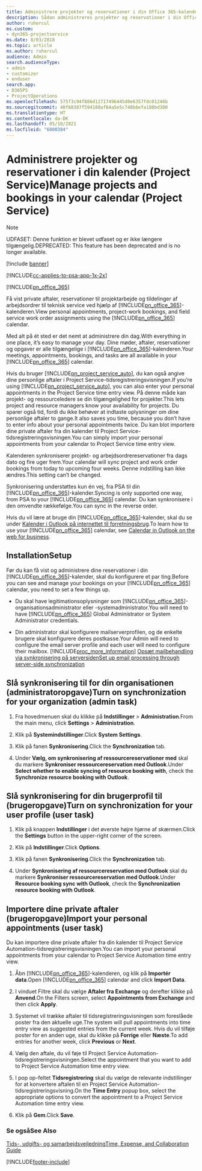 ```yaml
---
title: Administrere projekter og reservationer i din Office 365-kalender
description: Sådan administreres projekter og reservationer i din Office 365-kalender
author: ruhercul
ms.custom:
- dyn365-projectservice
ms.date: 8/03/2018
ms.topic: article
ms.author: ruhercul
audience: Admin
search.audienceType:
- admin
- customizer
- enduser
search.app:
- D365PS
- ProjectOperations
ms.openlocfilehash: 575f3c94f886d12717496445d0e6357fdc01246b
ms.sourcegitcommit: 40f68387f594180af64a5e5c748b6efa188bd300
ms.translationtype: HT
ms.contentlocale: da-DK
ms.lasthandoff: 05/10/2021
ms.locfileid: "6000384"
---
```

# <a name="manage-projects-and-bookings-in-your-calendar-project-service"></a><span data-ttu-id="133fe-103">Administrere projekter og reservationer i din kalender (Project Service)</span><span class="sxs-lookup"><span data-stu-id="133fe-103">Manage projects and bookings in your calendar (Project Service)</span></span>

> [!Note]
> <span data-ttu-id="133fe-104">UDFASET: Denne funktion er blevet udfaset og er ikke længere tilgængelig.</span><span class="sxs-lookup"><span data-stu-id="133fe-104">DEPRECATED: This feature has been deprecated and is no longer available.</span></span>

[!include [banner](../includes/psa-now-project-operations.md)]

[!INCLUDE[cc-applies-to-psa-app-1x-2x](../includes/cc-applies-to-psa-app-1x-2x.md)]

[!INCLUDE[pn_office_365](../includes/pn-office-365.md)] 

<span data-ttu-id="133fe-105">Få vist private aftaler, reservationer til projektarbejde og tildelinger af arbejdsordrer til teknisk service ved hjælp af [!INCLUDE[pn_office_365](../includes/pn-office-365.md)]-kalenderen.</span><span class="sxs-lookup"><span data-stu-id="133fe-105">View personal appointments, project-work bookings, and field service work order assignments using the [!INCLUDE[pn_office_365](../includes/pn-office-365.md)] calendar.</span></span>  
  
 <span data-ttu-id="133fe-106">Med alt på ét sted er det nemt at administrere din dag.</span><span class="sxs-lookup"><span data-stu-id="133fe-106">With everything in one place, it’s easy to manage your day.</span></span> <span data-ttu-id="133fe-107">Dine møder, aftaler, reservationer og opgaver er alle tilgængelige i [!INCLUDE[pn_office_365](../includes/pn-office-365.md)]-kalenderen.</span><span class="sxs-lookup"><span data-stu-id="133fe-107">Your meetings, appointments, bookings, and tasks are all available in your [!INCLUDE[pn_office_365](../includes/pn-office-365.md)] calendar.</span></span>  
  
 <span data-ttu-id="133fe-108">Hvis du bruger [!INCLUDE[pn_project_service_auto](../includes/pn-project-service-auto.md)], du kan også angive dine personlige aftaler i Project Service-tidsregistreringsvisningen.</span><span class="sxs-lookup"><span data-stu-id="133fe-108">If you’re using [!INCLUDE[pn_project_service_auto](../includes/pn-project-service-auto.md)], you can also enter your personal appointments in the Project Service time entry view.</span></span> <span data-ttu-id="133fe-109">På denne måde kan projekt- og ressourceledere se din tilgængelighed for projekter.</span><span class="sxs-lookup"><span data-stu-id="133fe-109">This lets project and resource managers know your availability for projects.</span></span> <span data-ttu-id="133fe-110">Du sparer også tid, fordi du ikke behøver at indtaste oplysninger om dine personlige aftaler to gange.</span><span class="sxs-lookup"><span data-stu-id="133fe-110">It also saves you time, because you don’t have to enter info about your personal appointments twice.</span></span> <span data-ttu-id="133fe-111">Du kan blot importere dine private aftaler fra din kalender til Project Service-tidsregistreringsvisningen.</span><span class="sxs-lookup"><span data-stu-id="133fe-111">You can simply import your personal appointments from your calendar to Project Service time entry view.</span></span>  
  
 <span data-ttu-id="133fe-112">Kalenderen synkroniserer projekt- og arbejdsordrereservationer fra dags dato og fire uger frem.</span><span class="sxs-lookup"><span data-stu-id="133fe-112">Your calendar will sync project and work order bookings from today to upcoming four weeks.</span></span> <span data-ttu-id="133fe-113">Denne indstilling kan ikke ændres.</span><span class="sxs-lookup"><span data-stu-id="133fe-113">This setting can’t be changed.</span></span>  
  
 <span data-ttu-id="133fe-114">Synkronisering understøttes kun én vej, fra PSA til din [!INCLUDE[pn_office_365](../includes/pn-office-365.md)]-kalender.</span><span class="sxs-lookup"><span data-stu-id="133fe-114">Syncing is only supported one way, from PSA to your [!INCLUDE[pn_office_365](../includes/pn-office-365.md)] calendar.</span></span> <span data-ttu-id="133fe-115">Du kan synkronisere i den omvendte rækkefølge.</span><span class="sxs-lookup"><span data-stu-id="133fe-115">You can sync in the reverse order.</span></span> 
  
 <span data-ttu-id="133fe-116">Hvis du vil lære at bruge din [!INCLUDE[pn_office_365](../includes/pn-office-365.md)]-kalender, skal du se under [Kalender i Outlook på internettet til forretningsbrug](https://support.office.com/article/Calendar-in-Outlook-on-the-web-for-business-5219c457-d1fe-4c2f-9032-1a816b88e936).</span><span class="sxs-lookup"><span data-stu-id="133fe-116">To learn how to use your [!INCLUDE[pn_office_365](../includes/pn-office-365.md)] calendar, see [Calendar in Outlook on the web for business](https://support.office.com/article/Calendar-in-Outlook-on-the-web-for-business-5219c457-d1fe-4c2f-9032-1a816b88e936).</span></span>  
  
## <a name="setup"></a><span data-ttu-id="133fe-117">Installation</span><span class="sxs-lookup"><span data-stu-id="133fe-117">Setup</span></span>  
 <span data-ttu-id="133fe-118">Før du kan få vist og administrere dine reservationer i din [!INCLUDE[pn_office_365](../includes/pn-office-365.md)]-kalender, skal du konfigurere et par ting.</span><span class="sxs-lookup"><span data-stu-id="133fe-118">Before you can see and manage your bookings on your [!INCLUDE[pn_office_365](../includes/pn-office-365.md)] calendar, you need to set a few things up.</span></span>  
  
- <span data-ttu-id="133fe-119">Du skal have legitimationsoplysninger som [!INCLUDE[pn_office_365](../includes/pn-office-365.md)]-organisationsadministrator eller -systemadministrator.</span><span class="sxs-lookup"><span data-stu-id="133fe-119">You will need to have [!INCLUDE[pn_office_365](../includes/pn-office-365.md)] Global Administrator or System Administrator credentials.</span></span>  
  
- <span data-ttu-id="133fe-120">Din administrator skal konfigurere mailserverprofilen, og de enkelte brugere skal konfigurere deres postkasse.</span><span class="sxs-lookup"><span data-stu-id="133fe-120">Your Admin will need to configure the email server profile and each user will need to configure their mailbox.</span></span> [!INCLUDE[proc_more_information](../includes/proc-more-information.md)] <span data-ttu-id="133fe-121">[Opsæt mailbehandling via synkronisering på serversiden](/dynamics365/customerengagement/on-premises/admin/set-up-server-side-synchronization-of-email-appointments-contacts-and-tasks)</span><span class="sxs-lookup"><span data-stu-id="133fe-121">[Set up email processing through server-side synchronization](/dynamics365/customerengagement/on-premises/admin/set-up-server-side-synchronization-of-email-appointments-contacts-and-tasks)</span></span>  
  
## <a name="turn-on-synchronization-for-your-organization-admin-task"></a><span data-ttu-id="133fe-122">Slå synkronisering til for din organisationen (administratoropgave)</span><span class="sxs-lookup"><span data-stu-id="133fe-122">Turn on synchronization for your organization (admin task)</span></span>  
  
1.  <span data-ttu-id="133fe-123">Fra hovedmenuen skal du klikke på **Indstillinger** > **Administration**.</span><span class="sxs-lookup"><span data-stu-id="133fe-123">From the main menu, click **Settings** > **Administration**.</span></span>  
  
2.  <span data-ttu-id="133fe-124">Klik på **Systemindstillinger**.</span><span class="sxs-lookup"><span data-stu-id="133fe-124">Click **System Settings**.</span></span>  
  
3.  <span data-ttu-id="133fe-125">Klik på fanen **Synkronisering**.</span><span class="sxs-lookup"><span data-stu-id="133fe-125">Click the **Synchronization** tab.</span></span>  
  
4.  <span data-ttu-id="133fe-126">Under **Vælg, om synkronisering af ressourcereservationer med** skal du markere **Synkroniser ressourcereservation med Outlook**.</span><span class="sxs-lookup"><span data-stu-id="133fe-126">Under **Select whether to enable syncing of resource booking with**, check the **Synchronize resource booking with Outlook**.</span></span>  
  
## <a name="turn-on-synchronization-for-your-user-profile-user-task"></a><span data-ttu-id="133fe-127">Slå synkronisering for din brugerprofil til (brugeropgave)</span><span class="sxs-lookup"><span data-stu-id="133fe-127">Turn on synchronization for your user profile (user task)</span></span>  
  
1.  <span data-ttu-id="133fe-128">Klik på knappen **Indstillinger** i det øverste højre hjørne af skærmen.</span><span class="sxs-lookup"><span data-stu-id="133fe-128">Click the **Settings** button in the upper-right corner of the screen.</span></span>  
  
2.  <span data-ttu-id="133fe-129">Klik på **Indstillinger**.</span><span class="sxs-lookup"><span data-stu-id="133fe-129">Click **Options**.</span></span>  
  
3.  <span data-ttu-id="133fe-130">Klik på fanen **Synkronisering**.</span><span class="sxs-lookup"><span data-stu-id="133fe-130">Click the **Synchronization** tab.</span></span>  
  
4.  <span data-ttu-id="133fe-131">Under **Synkronisering af ressourcereservation med Outlook** skal du markere **Synkroniser ressourcereservation med Outlook**.</span><span class="sxs-lookup"><span data-stu-id="133fe-131">Under **Resource booking sync with Outlook**, check the **Synchronization resource booking with Outlook**.</span></span>  
  
## <a name="import-your-personal-appointments-user-task"></a><span data-ttu-id="133fe-132">Importere dine private aftaler (brugeropgave)</span><span class="sxs-lookup"><span data-stu-id="133fe-132">Import your personal appointments (user task)</span></span>  
 <span data-ttu-id="133fe-133">Du kan importere dine private aftaler fra din kalender til Project Service Automation-tidsregistreringsvisningen.</span><span class="sxs-lookup"><span data-stu-id="133fe-133">You can import your personal appointments from your calendar to Project Service Automation time entry view.</span></span>  
  
1. <span data-ttu-id="133fe-134">Åbn [!INCLUDE[pn_office_365](../includes/pn-office-365.md)]-kalenderen, og klik på **Importér data**.</span><span class="sxs-lookup"><span data-stu-id="133fe-134">Open [!INCLUDE[pn_office_365](../includes/pn-office-365.md)] calendar and click **Import Data**.</span></span>  
  
2. <span data-ttu-id="133fe-135">I vinduet Filtre skal du vælge **Aftaler fra Exchange** og derefter klikke på **Anvend**.</span><span class="sxs-lookup"><span data-stu-id="133fe-135">On the Filters screen, select **Appointments from Exchange** and then click **Apply**.</span></span>  
  
3. <span data-ttu-id="133fe-136">Systemet vil trække aftaler til tidsregistreringsvisningen som foreslåede poster fra den aktuelle uge.</span><span class="sxs-lookup"><span data-stu-id="133fe-136">The system will pull appointments into time entry view as suggested entries from the current week.</span></span> <span data-ttu-id="133fe-137">Hvis du vil tilføje poster for en anden uge, skal du klikke på **Forrige** eller **Næste**.</span><span class="sxs-lookup"><span data-stu-id="133fe-137">To add entries for another week, click **Previous** or **Next**.</span></span>  
  
4. <span data-ttu-id="133fe-138">Vælg den aftale, du vil føje til Project Service Automation-tidsregistreringsvisningen.</span><span class="sxs-lookup"><span data-stu-id="133fe-138">Select the appointment that you want to add to Project Service Automation time entry view.</span></span>  
  
5. <span data-ttu-id="133fe-139">I pop op-feltet **Tidsregistrering** skal du vælge de relevante indstillinger for at konvertere aftalen til en Project Service Automation-tidsregistreringsvisning.</span><span class="sxs-lookup"><span data-stu-id="133fe-139">On the **Time Entry** popup box, select the appropriate options to convert the appointment to a Project Service Automation time entry view.</span></span>  
  
6. <span data-ttu-id="133fe-140">Klik på **Gem**.</span><span class="sxs-lookup"><span data-stu-id="133fe-140">Click **Save**.</span></span>  
  
### <a name="see-also"></a><span data-ttu-id="133fe-141">Se også</span><span class="sxs-lookup"><span data-stu-id="133fe-141">See Also</span></span>  
 [<span data-ttu-id="133fe-142">Tids-, udgifts- og samarbejdsvejledning</span><span class="sxs-lookup"><span data-stu-id="133fe-142">Time, Expense, and Collaboration Guide</span></span>](../psa/time-expense-collaboration-guide.md)


[!INCLUDE[footer-include](../includes/footer-banner.md)]